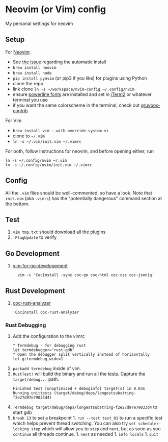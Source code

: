 # Neovim (or Vim) config
My personal settings for neovim

## Setup
For [Neovim](https://github.com/neovim/neovim):

- See [the issue](https://github.com/wallw-bits/nvim-config/issues/1) regarding the automatic install
- `brew install neovim`
- `brew install node`
- `pip install pynvim` (or pip3 if you like) for plugins using Python
- clone the repo 
- link clone  `ln -s ~/workspace/nvim-config ~/.config/nvim`
- ensure [powerline fonts](https://github.com/powerline/fonts) are installed and set in [iTerm2](https://www.iterm2.com/) or whatever terminal you use
- if you want the same colorscheme in the terminal, check out [gruvbox-contrib](https://github.com/morhetz/gruvbox-contrib)

For Vim
- `brew install vim --with-override-system-vi`
- clone to `~/.vim`
- `ln -s ~/.vim/init.vim ~/.vimrc`

For both, follow instructions for neovim, and before opening either, run
```
ln -s ~/.config/nvim ~/.vim
ln -s ~/.config/nvim/init.vim ~/.vimrc
```

## Config
All the `.vim` files should be well-commented, so have a look. Note that `init.vim` (aka `.vimrc`) has the "potentially dangerous" command section at the bottom.

## Test
1. `vim tmp.txt` should download all the plugins
1. `:PlugUpdate` to verify

## Go Development
1. [vim-for-go-developement](https://pmihaylov.com/vim-for-go-development/)
   ```
	 vim -c 'CocInstall -sync coc-go coc-html coc-css coc-json|q'
	 ```

## Rust Development
1. [coc-rust-analyzer](https://github.com/fannheyward/coc-rust-analyzer)
	```
	:CocInstall coc-rust-analyzer
	```

### Rust Debugging
1. Add the configuration to the vimrc
	```
	" Termdebug - for debugging rust
	let termdebugger="rust-gdb"
	" Open the debugger split vertically instead of horizontally
	let g:termdebug_wide=1
	```
1. `packadd termdebug` inside of vim.
1. `RustTest!` will build the binary and run all the tests. Capture the `target/debug...` path.
	```
	Finished test [unoptimized + debuginfo] target(s) in 0.03s
	Running unittests (target/debug/deps/longestsubstring-f2e27d97e79033d4)
	```
1. `Termdebug target/debug/deps/longestsubstring-f2e27d97e79033d4` to start gdb
  1. `break 13` to set a breakpoint
	1. `run --test test_01` to run a specific test which helps prevent thread switching. You can also try `set scheduler-locking step` which will allow you to `step` and `next`, but as soon as you `continue` all threads continue.
	1. `next` as needed
	1. `info locals`
	1. `quit`

